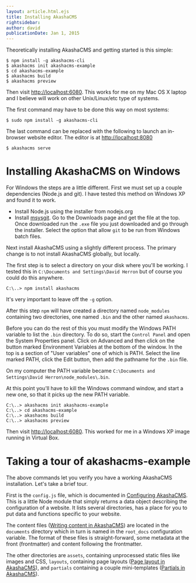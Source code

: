 ```yaml
---
layout: article.html.ejs
title: Installing AkashaCMS
rightsidebar:
author: david
publicationDate: Jan 1, 2015
---
```

Theoretically installing AkashaCMS and getting started is this simple:

    $ npm install -g akashacms-cli
    $ akashacms init akashacms-example
    $ cd akashacms-example
    $ akashacms build
    $ akashacms preview

Then visit [http://localhost:6080](http://localhost:6080).  This works for me on my Mac OS X laptop and I believe will work on other Unix/Linux/etc type of systems.

The first command may have to be done this way on most systems:

    $ sudo npm install -g akashacms-cli

The last command can be replaced with the following to launch an in-browser website editor.  The editor is at [http://localhost:8080](http://localhost:8080)

    $ akashacms serve

Installing AkashaCMS on Windows
===============================

For Windows the steps are a little different.  First we must set up a couple dependencies (Node.js and git).  I have tested this method on Windows XP and found it to work.

* Install Node.js using the installer from nodejs.org
* Install [msysgit](http://msysgit.github.com/).  Go to the Downloads page and get the file at the top.  Once downloaded run the `.exe` file you just downloaded and go through the installer.  Select the option that allow `git` to be run from Windows batch files.

Next install AkashaCMS using a slightly different process.  The primary change is to not install AkashaCMS globally, but locally.

The first step is to select a directory on your disk where you'll be working.  I tested this in `C:\Documents and Settings\David Herron` but of course you could do this anywhere.

    C:\..> npm install akashacms

It's very important to leave off the `-g` option.

After this step `npm` will have created a directory named `node_modules` containing two directories, one named `.bin` and the other named `akashacms`.

Before you can do the rest of this you must modify the Windows PATH variable to list the `.bin` directory.  To do so, start the `Control Panel` and open the System Properties panel.  Click on Advanced and then click on the button marked Environment Variables at the bottom of the window.  In the top is a section of "User variables" one of which is PATH.  Select the line marked PATH, click the Edit button, then add the pathname for the `.bin` file.

On my computer the PATH variable became `C:\Documents and Settings\David Herron\node_modules\.bin`.

At this point you'll have to kill the Windows command window, and start a new one, so that it picks up the new PATH variable.

    C:\..> akashacms init akashacms-example
    C:\..> cd akashacms-example
    C:\..> akashacms build
    C:\..> akashacms preview

Then visit [http://localhost:6080](http://localhost:6080).  This worked for me in a Windows XP image running in Virtual Box.

Taking a tour of akashacms-example
==================================

The above commands let you verify you have a working AkashaCMS installation.  Let's take a brief tour.   

First is the `config.js` file, which is documented in [Configuring AkashaCMS](config.html).  This is a little Node module that simply returns a data object describing the configuration of a website.  It lists several directories, has a place for you to put data and functions specific to your website.

The content files ([Writing content in AkashaCMS](content.html)) are located in the `documents` directory which in turn is named in the `root_docs` configuration variable.  The format of these files is straight-forward, some metadata at the front (frontmatter) and content following the frontmatter.

The other directories are `assets`, containing unprocessed static files like images and CSS, `layouts`, containing page layouts ([Page layout in AkashaCMS](layouts.html)), and `partials` containing a couple mini-templates ([Partials in AkashaCMS](partials.html)).